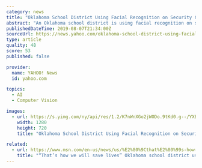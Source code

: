```yaml
---
category: news
title: "Oklahoma School District Using Facial Recognition on Security Cameras"
abstract: "An Oklahoma school district is using facial recognition on security cameras. Campus police plan to use the system to track a short list of people prohibited from entering the building."
publishedDateTime: 2019-08-07T21:34:00Z
sourceUrl: https://news.yahoo.com/oklahoma-school-district-using-facial-213438527.html
type: article
quality: 48
score: 53
published: false

provider:
  name: YAHOO! News
  id: yahoo.com

topics:
  - AI
  - Computer Vision

images:
  - url: https://s.yimg.com/ny/api/res/1.2/K7nWnXGo2jWODo.9tKd0.g--/YXBwaWQ9aGlnaGxhbmRlcjt3PTEyODA7aD03MjA-/https://s.yimg.com/uu/api/res/1.2/gBxAZvNo7oyv67XIUzmRpQ--~B/aD0xMDgwO3c9MTkyMDtzbT0xO2FwcGlkPXl0YWNoeW9u/http://media.zenfs.com/en-US/video/kfor_oklahoma_city_25/d313d370f2ea57134107ffd537c45aa5
    width: 1280
    height: 720
    title: "Oklahoma School District Using Facial Recognition on Security Cameras"

related:
  - url: https://www.msn.com/en-us/news/us/%E2%80%9Cthat%E2%80%99s-how-we-will-save-lives%E2%80%9D-oklahoma-school-district-using-facial-recognition-on-security-cameras/ar-AAFrY0r
    title: "“That’s how we will save lives” Oklahoma school district using facial recognition on security cameras"
---
```

